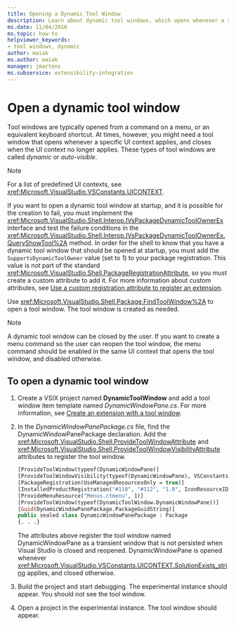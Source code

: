 ```yaml
---
title: Opening a Dynamic Tool Window
description: Learn about dynamic tool windows, which opens whenever a specific UI context applies and closes when the UI context no longer applies.
ms.date: 11/04/2016
ms.topic: how-to
helpviewer_keywords:
- tool windows, dynamic
author: maiak
ms.author: maiak
manager: jmartens
ms.subservice: extensibility-integration
---
```

# Open a dynamic tool window

Tool windows are typically opened from a command on a menu, or an equivalent keyboard shortcut. At times, however, you might need a tool window that opens whenever a specific UI context applies, and closes when the UI context no longer applies. These types of tool windows are called *dynamic* or *auto-visible*.

> [!NOTE]
> For a list of predefined UI contexts, see <xref:Microsoft.VisualStudio.VSConstants.UICONTEXT>.

 If you want to open a dynamic tool window at startup, and it is possible for the creation to fail, you must implement the <xref:Microsoft.VisualStudio.Shell.Interop.IVsPackageDynamicToolOwnerEx> interface and test the failure conditions in the <xref:Microsoft.VisualStudio.Shell.Interop.IVsPackageDynamicToolOwnerEx.QueryShowTool%2A> method. In order for the shell to know that you have a dynamic tool window that should be opened at startup, you must add the `SupportsDynamicToolOwner` value (set to 1) to your package registration. This value is not part of the standard <xref:Microsoft.VisualStudio.Shell.PackageRegistrationAttribute>, so you must create a custom attribute to add it. For more information about custom attributes, see [Use a custom registration attribute to register an extension](../extensibility/registering-and-unregistering-vspackages.md#using-a-custom-registration-attribute-to-register-an-extension).

 Use <xref:Microsoft.VisualStudio.Shell.Package.FindToolWindow%2A> to open a tool window. The tool window is created as needed.

> [!NOTE]
> A dynamic tool window can be closed by the user. If you want to create a menu command so the user can reopen the tool window, the menu command should be enabled in the same UI context that opens the tool window, and disabled otherwise.

## To open a dynamic tool window

1. Create a VSIX project named **DynamicToolWindow** and add a tool window item template named *DynamicWindowPane.cs*. For more information, see [Create an extension with a tool window](../extensibility/creating-an-extension-with-a-tool-window.md).

2. In the *DynamicWindowPanePackage.cs* file, find the DynamicWindowPanePackage declaration. Add the <xref:Microsoft.VisualStudio.Shell.ProvideToolWindowAttribute> and <xref:Microsoft.VisualStudio.Shell.ProvideToolWindowVisibilityAttribute> attributes to register the tool window.

    ```vb
    [ProvideToolWindow(typeof(DynamicWindowPane)]
    [ProvideToolWindowVisibility(typeof(DynamicWindowPane), VSConstants.UICONTEXT.SolutionExists_string)]
    [PackageRegistration(UseManagedResourcesOnly = true)]
    [InstalledProductRegistration("#110", "#112", "1.0", IconResourceID = 400)] // Info on this package for Help/About
    [ProvideMenuResource("Menus.ctmenu", 1)]
    [ProvideToolWindow(typeof(DynamicToolWindow.DynamicWindowPane))]
    [Guid(DynamicWindowPanePackage.PackageGuidString)]
    public sealed class DynamicWindowPanePackage : Package
    {. . .}
    ```

     The attributes above register the tool window named DynamicWindowPane as a transient window that is not persisted when Visual Studio is closed and reopened. DynamicWindowPane is opened whenever <xref:Microsoft.VisualStudio.VSConstants.UICONTEXT.SolutionExists_string> applies, and closed otherwise.

3. Build the project and start debugging. The experimental instance should appear. You should not see the tool window.

4. Open a project in the experimental instance. The tool window should appear.
